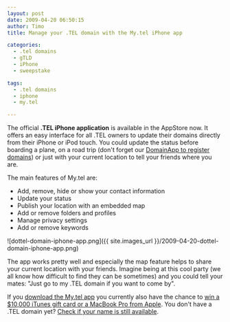 ```yaml
---
layout: post
date: 2009-04-20 06:50:15
author: Timo
title: Manage your .TEL domain with the My.tel iPhone app

categories:
  - .tel domains
  - gTLD
  - iPhone
  - sweepstake

tags:
  - .tel domains
  - iphone
  - my.tel

---
```


The official **.TEL iPhone application** is available in the AppStore now. It offers an easy interface for all .TEL owners to update their domains directly from their iPhone or iPod touch. You could update the status before boarding a plane, on a road trip (don't forget our [DomainApp to register domains](https://iwantmyname.com/iphone)) or just with your current location to tell your friends where you are.

The main features of My.tel are:

*   Add, remove, hide or show your contact information
*   Update your status
*   Publish your location with an embedded map
*   Add or remove folders and profiles
*   Manage privacy settings
*   Add or remove keywords

![dottel-domain-iphone-app.png]({{ site.images_url }}/2009-04-20-dottel-domain-iphone-app.png)

The app works pretty well and especially the map feature helps to share your current location with your friends. Imagine being at this cool party (we all know how difficult to find they can be sometimes) and you could tell your mates: "Just go to my .TEL domain if you want to come by".

If you [download the My.tel app](http://itunes.apple.com/WebObjects/MZStore.woa/wa/viewSoftware?id=308822420&mt=8) you currently also have the chance to [win a $10,000 iTunes gift card or a MacBook Pro from Apple](http://blog.iwantmyname.com/2009/04/download-domainapp-win-itunes-gift-card-macbook-pro-ipod.html). You don't have a .TEL domain yet? [Check if your name is still available](https://iwantmyname.com/).
